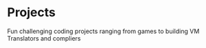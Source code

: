 # Projects
Fun challenging coding projects ranging from games to building  VM Translators and compliers
